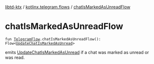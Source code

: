 [libtd-ktx](../index.md) / [kotlinx.telegram.flows](index.md) / [chatIsMarkedAsUnreadFlow](./chat-is-marked-as-unread-flow.md)

# chatIsMarkedAsUnreadFlow

`fun `[`TelegramFlow`](../kotlinx.telegram.core/-telegram-flow/index.md)`.chatIsMarkedAsUnreadFlow(): Flow<`[`UpdateChatIsMarkedAsUnread`](https://tdlibx.github.io/td/docs/org/drinkless/td/libcore/telegram/TdApi/UpdateChatIsMarkedAsUnread.html)`>`

emits [UpdateChatIsMarkedAsUnread](https://tdlibx.github.io/td/docs/org/drinkless/td/libcore/telegram/TdApi/UpdateChatIsMarkedAsUnread.html) if a chat was marked as unread or was read.

